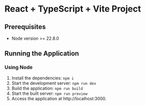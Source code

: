# React + TypeScript + Vite Project

## Prerequisites

- Node version >= 22.8.0

## Running the Application

### Using Node

1. Install the dependencies:
   ```npm i```
2. Start the development server:
   ```npm run dev```
3. Build the application:
   ```npm run build```
4. Start the built server:
   ```npm run preview```
5. Access the application at http://localhost:3000.
